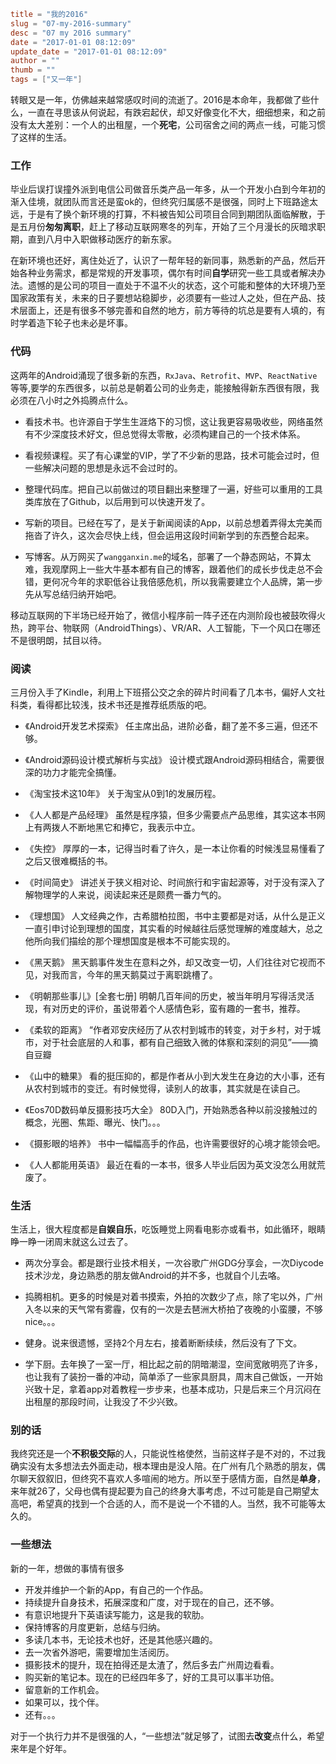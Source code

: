 ```toml
title = "我的2016"
slug = "07-my-2016-summary"
desc = "07 my 2016 summary"
date = "2017-01-01 08:12:09"
update_date = "2017-01-01 08:12:09"
author = ""
thumb = ""
tags = ["又一年"]
```

转眼又是一年，仿佛越来越常感叹时间的流逝了。2016是本命年，我都做了些什么，一直在寻思该从何说起，有跌宕起伏，却又好像变化不大，细细想来，和之前没有太大差别：一个人的出租屋，一个**死宅**，公司宿舍之间的两点一线，可能习惯了这样的生活。

### 工作

毕业后误打误撞外派到电信公司做音乐类产品一年多，从一个开发小白到今年初的渐入佳境，就团队而言还是蛮ok的，但终究归属感不是很强，同时上下班路途太远，于是有了换个新环境的打算，不料被告知公司项目合同到期团队面临解散，于是五月份**匆匆离职**，赶上了移动互联网寒冬的列车，开始了三个月漫长的灰暗求职期，直到八月中入职做移动医疗的新东家。

在新环境也还好，离住处近了，认识了一帮年轻的新同事，熟悉新的产品，然后开始各种业务需求，都是常规的开发事项，偶尔有时间**自学**研究一些工具或者解决办法。遗憾的是公司的项目一直处于不温不火的状态，这个可能和整体的大环境乃至国家政策有关，未来的日子要想站稳脚步，必须要有一些过人之处，但在产品、技术层面上，还是有很多不够完善和自然的地方，前方等待的坑总是要有人填的，有时学着造下轮子也未必是坏事。

<!--more-->

### 代码

这两年的Android涌现了很多新的东西，`RxJava`、`Retrofit`、`MVP`、`ReactNative`等等,要学的东西很多，以前总是朝着公司的业务走，能接触得新东西很有限，我必须在八小时之外捣腾点什么。

- 看技术书。也许源自于学生生涯烙下的习惯，这让我更容易吸收些，网络虽然有不少深度技术好文，但总觉得太零散，必须构建自己的一个技术体系。

- 看视频课程。买了有心课堂的VIP，学了不少新的思路，技术可能会过时，但一些解决问题的思想是永远不会过时的。

- 整理代码库。把自己以前做过的项目翻出来整理了一遍，好些可以重用的工具类库放在了Github，以后用到可以快速开发了。

- 写新的项目。已经在写了，是关于新闻阅读的App，以前总想着弄得太完美而拖沓了许久，这次会尽快上线，但会运用这段时间新学到的东西整合起来。

- 写博客。从万网买了`wangganxin.me`的域名，部署了一个静态网站，不算太难，我观摩网上一些大牛基本都有自己的博客，跟着他们的成长步伐走总不会错，更何况今年的求职低谷让我倍感危机，所以我需要建立个人品牌，第一步先从写总结归纳开始吧。


移动互联网的下半场已经开始了，微信小程序前一阵子还在内测阶段也被鼓吹得火热，跨平台、物联网（AndroidThings）、VR/AR、人工智能，下一个风口在哪还不是很明朗，拭目以待。


### 阅读

三月份入手了Kindle，利用上下班搭公交之余的碎片时间看了几本书，偏好人文社科类，看得都比较浅，技术书还是推荐纸质版的吧。

- 《Android开发艺术探索》 任主席出品，进阶必备，翻了差不多三遍，但还不够。

- 《Android源码设计模式解析与实战》 设计模式跟Android源码相结合，需要很深的功力才能完全搞懂。

- 《淘宝技术这10年》 关于淘宝从0到1的发展历程。

- 《人人都是产品经理》 虽然是程序猿，但多少需要点产品思维，其实这本书网上有两拨人不断地黑它和捧它，我表示中立。

- 《失控》 厚厚的一本，记得当时看了许久，是一本让你看的时候浅显易懂看了之后又很难概括的书。

- 《时间简史》 讲述关于狭义相对论、时间旅行和宇宙起源等，对于没有深入了解物理学的人来说，阅读起来还是颇费一番力气的。

- 《理想国》 人文经典之作，古希腊柏拉图，书中主要都是对话，从什么是正义一直引申讨论到理想的国度，其实看的时候越往后感觉理解的难度越大，总之他所向我们描绘的那个理想国度是根本不可能实现的。

- 《黑天鹅》 黑天鹅事件发生在意料之外，却又改变一切，人们往往对它视而不见，对我而言，今年的黑天鹅莫过于离职跳槽了。

- 《明朝那些事儿》[全套七册] 明朝几百年间的历史，被当年明月写得活灵活现，有对历史的评价，虽说带着个人感情色彩，蛮有趣的一套书，推荐。

- 《柔软的距离》 “作者邓安庆经历了从农村到城市的转变，对于乡村，对于城市，对于社会底层的人和事，都有自己细致入微的体察和深刻的洞见”——摘自豆瓣

- 《山中的糖果》 看的挺压抑的，都是作者从小到大发生在身边的大小事，还有从农村到城市的变迁。有时候觉得，读别人的故事，其实就是在读自己。

- 《Eos70D数码单反摄影技巧大全》	 80D入门，开始熟悉各种以前没接触过的概念，光圈、焦距、曝光、快门。。。

- 《摄影眼的培养》 书中一幅幅高手的作品，也许需要很好的心境才能领会吧。

- 《人人都能用英语》 最近在看的一本书，很多人毕业后因为英文没怎么用就荒废了。

### 生活

生活上，很大程度都是**自娱自乐**，吃饭睡觉上网看电影亦或看书，如此循环，眼睛睁一睁一闭周末就这么过去了。

- 两次分享会。都是跟行业技术相关，一次谷歌广州GDG分享会，一次Diycode技术沙龙，身边熟悉的朋友做Android的并不多，也就自个儿去咯。

- 捣腾相机。更多的时候是对着书摸索，外拍的次数少了点，除了宅以外，广州入冬以来的天气常有雾霾，仅有的一次是去琶洲大桥拍了夜晚的小蛮腰，不够nice。。。

- 健身。说来很遗憾，坚持2个月左右，接着断断续续，然后没有了下文。

- 学下厨。去年换了一室一厅，相比起之前的阴暗潮湿，空间宽敞明亮了许多，也让我有了装扮一番的冲动，简单添了一些家具厨具，周末自己做饭，一开始兴致十足，拿着app对着教程一步步来，也基本成功，只是后来三个月沉闷在出租屋的那段时间，让我没了不少兴致。

### 别的话

我终究还是一个**不积极交际**的人，只能说性格使然，当前这样子是不对的，不过我确实没有太多想法去外面走动，根本理由是没人陪。在广州有几个熟悉的朋友，偶尔聊天叙叙旧，但终究不喜欢人多喧闹的地方。所以至于感情方面，自然是**单身**，来年就26了，父母也偶有提起要为自己的终身大事考虑，不过可能是自己期望太高吧，希望真的找到一个合适的人，而不是说一个不错的人。当然，我不可能等太久的。

### 一些想法

新的一年，想做的事情有很多

- 开发并维护一个新的App，有自己的一个作品。
- 持续提升自身技术，拓展深度和广度，对于现在的自己，还不够。
- 有意识地提升下英语读写能力，这是我的软肋。
- 保持博客的月度更新，总结与归纳。
- 多读几本书，无论技术也好，还是其他感兴趣的。
- 去一次省外游吧，需要增加生活阅历。
- 摄影技术的提升，现在拍得还是太渣了，然后多去广州周边看看。
- 购买新的笔记本。现在的已经四年多了，好的工具可以事半功倍。
- 留意新的工作机会。
- 如果可以，找个伴。
- 还有。。。

对于一个执行力并不是很强的人，“一些想法”就足够了，试图去**改变**点什么，希望来年是个好年。
